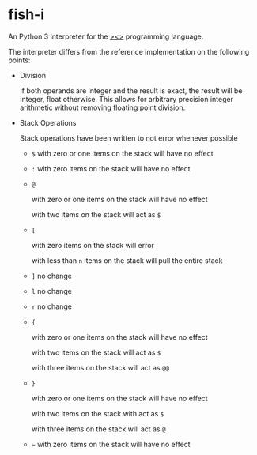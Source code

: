# fish-i

An Python 3 interpreter for the [><>](https://esolangs.org/wiki/Fish) programming language.

The interpreter differs from the reference implementation on the following points:

 - Division

   If both operands are integer and the result is exact, the result will be integer, float otherwise. This allows for arbitrary precision integer arithmetic without removing floating point division.

 - Stack Operations

   Stack operations have been written to not error whenever possible

   - `$` with zero or one items on the stack will have no effect
   - `:` with zero items on the stack will have no effect
   - `@`

     with zero or one items on the stack will have no effect

     with two items on the stack will act as `$`

   - `[`

     with zero items on the stack will error

     with less than `n` items on the stack will pull the entire stack

   - `]` no change

   - `l` no change

   - `r` no change

   - `{`

     with zero or one items on the stack will have no effect

     with two items on the stack will act as `$`

     with three items on the stack will act as `@@`

   - `}`

     with zero or one items on the stack will have no effect

     with two items on the stack with act as `$`

     with three items on the stack will act as `@`

   - `~` with zero items on the stack will have no effect

